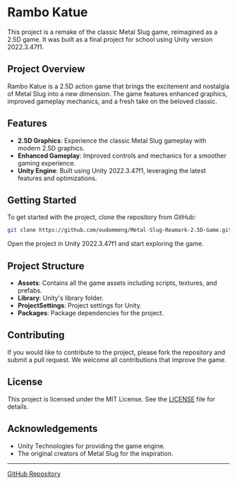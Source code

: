 # Rambo Katue

This project is a remake of the classic Metal Slug game, reimagined as a 2.5D game. It was built as a final project for school using Unity version 2022.3.47f1.

## Project Overview

Rambo Katue is a 2.5D action game that brings the excitement and nostalgia of Metal Slug into a new dimension. The game features enhanced graphics, improved gameplay mechanics, and a fresh take on the beloved classic.

## Features

- **2.5D Graphics**: Experience the classic Metal Slug gameplay with modern 2.5D graphics.
- **Enhanced Gameplay**: Improved controls and mechanics for a smoother gaming experience.
- **Unity Engine**: Built using Unity 2022.3.47f1, leveraging the latest features and optimizations.

## Getting Started

To get started with the project, clone the repository from GitHub:

```bash
git clone https://github.com/oudommeng/Metal-Slug-Reamark-2.5D-Game.git
```

Open the project in Unity 2022.3.47f1 and start exploring the game.

## Project Structure

- **Assets**: Contains all the game assets including scripts, textures, and prefabs.
- **Library**: Unity's library folder.
- **ProjectSettings**: Project settings for Unity.
- **Packages**: Package dependencies for the project.

## Contributing

If you would like to contribute to the project, please fork the repository and submit a pull request. We welcome all contributions that improve the game.

## License

This project is licensed under the MIT License. See the [LICENSE](LICENSE) file for details.

## Acknowledgements

- Unity Technologies for providing the game engine.
- The original creators of Metal Slug for the inspiration.

---

[GitHub Repository](https://github.com/oudommeng/Metal-Slug-Reamark-2.5D-Game)